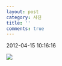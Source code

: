 ```yaml
---
layout: post
category: 사진
title: ''
comments: true
---
```

2012-04-15 10:16:16


  

![][link0]

  


[link0]:https://t1.daumcdn.net/cfile/tistory/137FB83C4F8A21552E
